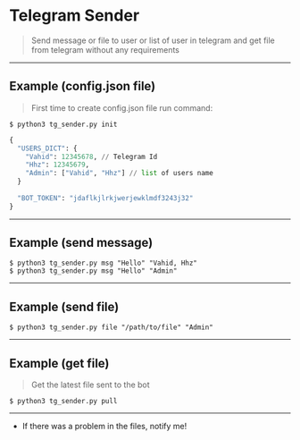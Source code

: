 # Telegram Sender

> Send message or file to user or list of user in telegram and get file from telegram without any requirements

---

## Example (config.json file)

> First time to create config.json file run command:

```shell
$ python3 tg_sender.py init
```

```python
{
  "USERS_DICT": {
    "Vahid": 12345678, // Telegram Id
    "Hhz": 12345679,
    "Admin": ["Vahid", "Hhz"] // list of users name
  }
  
  "BOT_TOKEN": "jdaflkjlrkjwerjewklmdf3243j32"
}
```

---

## Example (send message)

```shell
$ python3 tg_sender.py msg "Hello" "Vahid, Hhz"
$ python3 tg_sender.py msg "Hello" "Admin"
```

--- 

## Example (send file)

```shell
$ python3 tg_sender.py file "/path/to/file" "Admin"
```
--- 

## Example (get file)

> Get the latest file sent to the bot

```shell
$ python3 tg_sender.py pull
```

---

- If there was a problem in the files, notify me!

